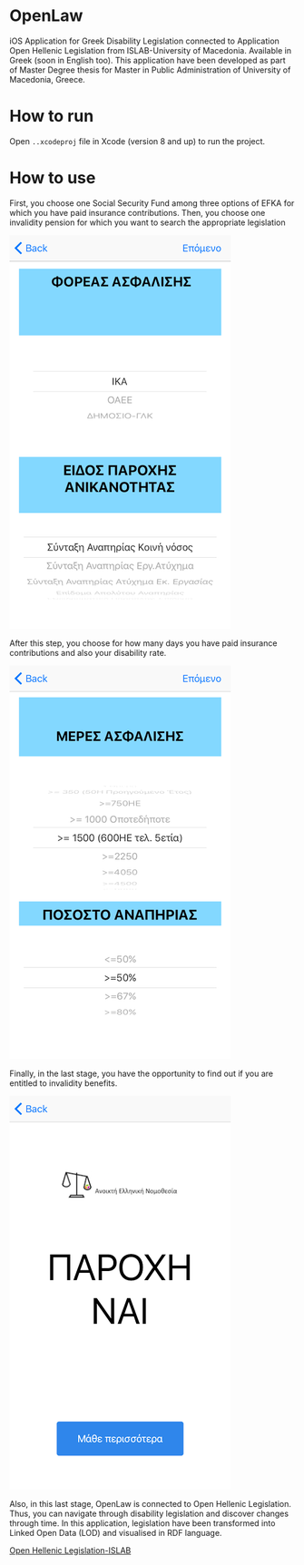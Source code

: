 # OpenLaw

iOS Application for Greek Disability Legislation connected to Application Open Hellenic Legislation from ISLAB-University of 
Macedonia. Available in Greek (soon in English too).
This application have been developed as part of Master Degree thesis for Master in Public Administration of University of Macedonia, Greece.

# How to run

Open ```..xcodeproj``` file in Xcode (version 8 and up) to run the project.

# How to use

First, you choose one Social Security Fund among three options of EFKA for which you have paid insurance contributions.
Then, you choose one invalidity pension for which you want to search the appropriate legislation

![img1](https://raw.githubusercontent.com/PelagieT/OpenLaw/master/2..png)

After this step, you choose for how many days you have paid insurance contributions and also your disability rate.

![img2](https://raw.githubusercontent.com/PelagieT/OpenLaw/master/3..png)

Finally, in the last stage, you have the opportunity to find out if you are entitled to invalidity benefits.

![img3](https://raw.githubusercontent.com/PelagieT/OpenLaw/master/4..png)

Also, in this last stage, OpenLaw is connected to Open Hellenic Legislation.
Thus, you can navigate through disability legislation and discover changes through time. In this application,
legislation have been transformed into Linked Open Data (LOD) and visualised in RDF language.

[Open Hellenic Legislation-ISLAB](http://wapps.islab.uom.gr:8084/OpenHellenicLegislation/Browser)





